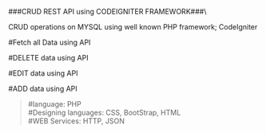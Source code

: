
###CRUD REST API using CODEIGNITER FRAMEWORK###\

CRUD operations on MYSQL using well known PHP framework; CodeIgniter 

#Fetch all Data using API

#DELETE data using API

#EDIT data using API

#ADD data using API

>#language: PHP\
>#Designing languages: CSS, BootStrap, HTML\
>#WEB Services: HTTP, JSON
